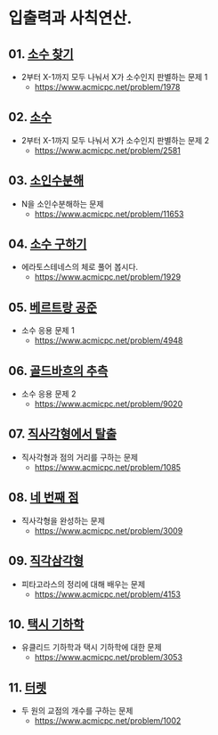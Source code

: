 # 입출력과 사칙연산.

## 01. [소수 찾기](01978.py)
 - 2부터 X-1까지 모두 나눠서 X가 소수인지 판별하는 문제 1
   - https://www.acmicpc.net/problem/1978
## 02. [소수](02581.py)
 - 2부터 X-1까지 모두 나눠서 X가 소수인지 판별하는 문제 2
   - https://www.acmicpc.net/problem/2581
## 03. [소인수분해](11653.py)
 - N을 소인수분해하는 문제
   - https://www.acmicpc.net/problem/11653
## 04. [소수 구하기](01929.py)
 - 에라토스테네스의 체로 풀어 봅시다.
   - https://www.acmicpc.net/problem/1929
## 05. [베르트랑 공준](04948.py)
 - 소수 응용 문제 1
   - https://www.acmicpc.net/problem/4948
## 06. [골드바흐의 추측](09020.py)
 - 소수 응용 문제 2
   - https://www.acmicpc.net/problem/9020
## 07. [직사각형에서 탈출](01085.py)
 - 직사각형과 점의 거리를 구하는 문제
   - https://www.acmicpc.net/problem/1085
## 08. [네 번째 점](03009.py)
 - 직사각형을 완성하는 문제
   - https://www.acmicpc.net/problem/3009
## 09. [직각삼각형](04153.py)
 - 피타고라스의 정리에 대해 배우는 문제
   - https://www.acmicpc.net/problem/4153
## 10. [택시 기하학](03053.py)
 - 유클리드 기하학과 택시 기하학에 대한 문제
   - https://www.acmicpc.net/problem/3053
## 11. [터렛](01002.py)
 - 두 원의 교점의 개수를 구하는 문제
   - https://www.acmicpc.net/problem/1002
